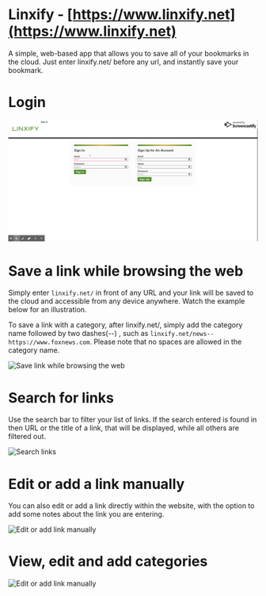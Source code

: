 # Linxify - [https://www.linxify.net](https://www.linxify.net)

A simple, web-based app that allows you to save all of your bookmarks in the cloud. Just enter linxify.net/ before any url, and instantly save your bookmark.

Login
=====

![Caption of Login screen](public/static/demo/linxify-demo-login.gif)

Save a link while browsing the web
==================================

Simply enter `linxify.net/` in front of any URL and your link will be saved to the cloud and accessible from any device anywhere. Watch the example below for an illustration.  
  
To save a link with a category, after linxify.net/, simply add the category name followed by two dashes(--) , such as `linxify.net/news--https://www.foxnews.com`. Please note that no spaces are allowed in the category name.

  
  
![Save link while browsing the web](public/images/tutorial/tutorial-external-link.gif)

Search for links
================

Use the search bar to filter your list of links. If the search entered is found in then URL or the title of a link, that will be displayed, while all others are filtered out.

  
  
![Search links](public/images/tutorial/tutorial-search.gif)

Edit or add a link manually
===========================

You can also edit or add a link directly within the website, with the option to add some notes about the link you are entering.

  
  
![Edit or add link manually](;ublic/images/tutorial/tutorial-edit-link.jpg)

View, edit and add categories
=============================

  
  
![Edit or add link manually](public/images/tutorial/tutorial-categories.jpg)
